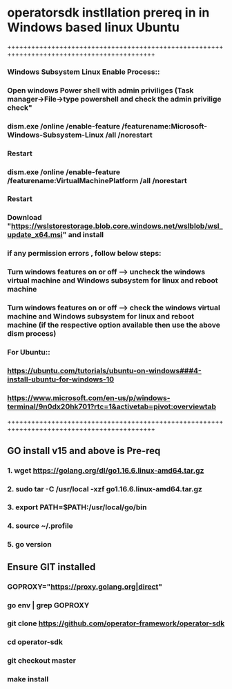 # operatorsdk instllation prereq in in Windows based linux Ubuntu
+++++++++++++++++++++++++++++++++++++++++++++++++++++++++++++++++++++++++++++++++++++++++++
### Windows Subsystem Linux Enable Process::
### Open windows Power shell with admin priviliges (Task manager->File->type powershell and check the admin privilige check"
### dism.exe /online /enable-feature /featurename:Microsoft-Windows-Subsystem-Linux /all /norestart
### Restart
### dism.exe /online /enable-feature /featurename:VirtualMachinePlatform /all /norestart
### Restart
### Download "https://wslstorestorage.blob.core.windows.net/wslblob/wsl_update_x64.msi" and install 
### if any permission errors , follow below steps:
### Turn windows features on or off --> uncheck the windows virtual machine and Windows subsystem for linux and reboot machine
### Turn windows features on or off --> check the windows virtual machine and Windows subsystem for linux and reboot machine (if the respective option available then use the above dism process)
### For Ubuntu::
### https://ubuntu.com/tutorials/ubuntu-on-windows###4-install-ubuntu-for-windows-10
### https://www.microsoft.com/en-us/p/windows-terminal/9n0dx20hk701?rtc=1&activetab=pivot:overviewtab
+++++++++++++++++++++++++++++++++++++++++++++++++++++++++++++++++++++++++++++++++++++++++++

## GO install v15 and above is Pre-req
### 1. wget https://golang.org/dl/go1.16.6.linux-amd64.tar.gz
### 2. sudo tar -C /usr/local -xzf go1.16.6.linux-amd64.tar.gz
### 3. export PATH=$PATH:/usr/local/go/bin
### 4. source ~/.profile
### 5. go version

## Ensure GIT installed
### GOPROXY="https://proxy.golang.org|direct"
### go env | grep GOPROXY
### git clone https://github.com/operator-framework/operator-sdk
### cd operator-sdk
### git checkout master
### make install

